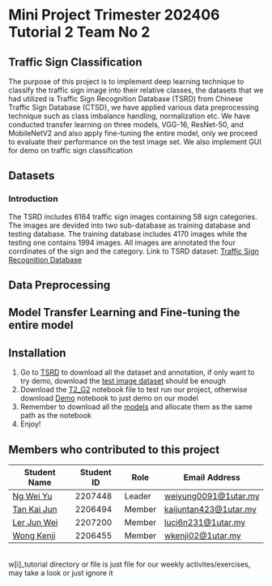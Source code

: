# Mini Project Trimester 202406 Tutorial 2 Team No 2
## Traffic Sign Classification
The purpose of this project is to implement deep learning technique to classify the traffic sign image into their relative classes, the datasets that we had utilized is Traffic Sign Recognition Database (TSRD) from Chinese Traffic Sign Database (CTSD), we have applied various data preprocessing technique such as class imbalance handling, normalization etc. We have conducted transfer learning on three models, VGG-16, ResNet-50, and MobileNetV2 and also apply fine-tuning the entire model, only we proceed to evaluate their performance on the test image set. We also implement GUI for demo on traffic sign classification

## Datasets
### Introduction
The TSRD includes 6164 traffic sign images containing 58 sign categories. The images are devided into two sub-database as training database and testing database. The training database includes 4170 images while the testing one contains 1994 images. All images are annotated the four corrdinates of the sign and the category.
Link to TSRD dataset: [Traffic Sign Recognition Database](https://nlpr.ia.ac.cn/PAL/TRAFFICDATA/RECOGNITION.HTML)

## Data Preprocessing


## Model Transfer Learning and Fine-tuning the entire model


## Installation
1. Go to [TSRD](https://nlpr.ia.ac.cn/PAL/TRAFFICDATA/RECOGNITION.HTML) to download all the dataset and annotation, if only want to try demo, download the [test image dataset](https://nlpr.ia.ac.cn/PAL/TRAFFICDATA/TSRD-Test.zip) should be enough
2. Download the [T2_G2](https://github.com/Luci6n/UCCC2513-Mini-Project-Traffic-Sign-Classification/blob/main/Finalized-Code/T2_G2.ipynb) notebook file to test run our project, otherwise download [Demo](https://github.com/Luci6n/UCCC2513-Mini-Project-Traffic-Sign-Classification/blob/main/Finalized-Code/Demo.ipynb) notebook to just demo on our model
3. Remember to download all the [models](https://drive.google.com/drive/folders/1C6Kps2zv9PIAVBGl4tiel1MwGzguBvDi?usp=sharing) and allocate them as the same path as the notebook
4. Enjoy!

## Members who contributed to this project
| Student Name  | Student ID | Role | Email Address |
| ------------- | ------------- | --- | --- |
| [Ng Wei Yu](https://github.com/NgWY02) | 2207448 | Leader | weiyung0091@1utar.my |
| [Tan Kai Jun](https://github.com/JosephTanKaiJun) | 2206494 | Member | kaijuntan423@1utar.my |
| [Ler Jun Wei](https://github.com/Luci6n) | 2207200 | Member | luci6n231@1utar.my |
| [Wong Kenji](https://github.com/wkenjii) | 2206455 | Member | wkenji02@1utar.my |

<br>w[i]_tutorial directory or file is just file for our weekly activites/exercises, may take a look or just ignore it
